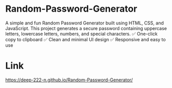 # Random-Password-Generator
A simple and fun Random Password Generator built using HTML, CSS, and JavaScript. This project generates a secure password containing uppercase letters, lowercase letters, numbers, and special characters. ✅ One-click copy to clipboard ✅ Clean and minimal UI design ✅ Responsive and easy to use

# Link
https://deep-222-n.github.io/Random-Password-Generator/

